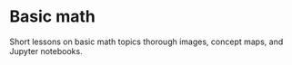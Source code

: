 Basic math
==========
Short lessons on basic math topics thorough images, concept maps, and Jupyter notebooks.

